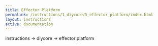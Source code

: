 ```yaml
---
title: Effector Platform
permalink: /instructions/1_diycore/5_effector_platform/index.html
layout: instructions
active: documentation
---
```

instructions -> diycore -> effector platform